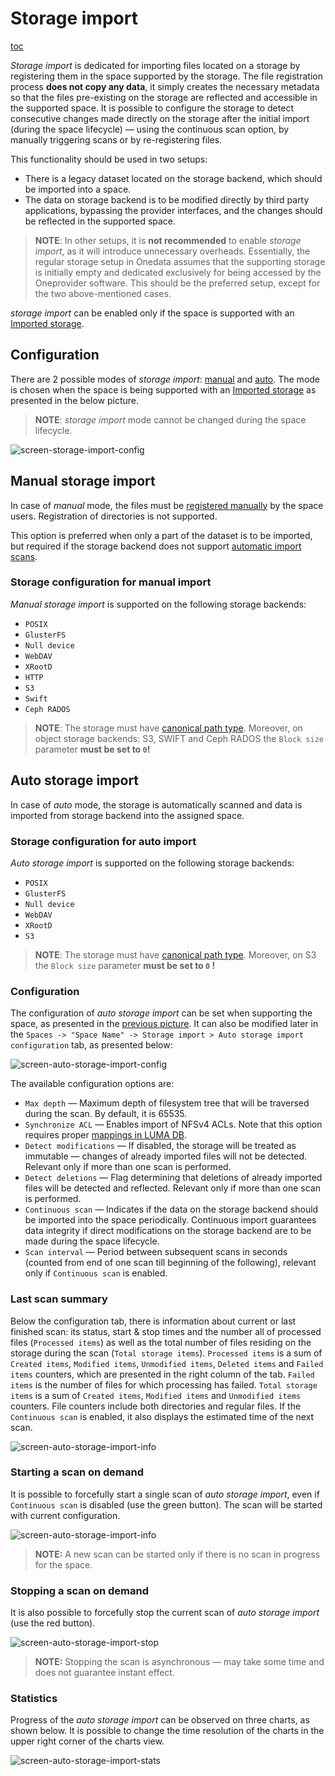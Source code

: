 # Storage import

[toc][0]

*Storage import* is dedicated for importing files located on a storage by registering them in the space supported by
the storage. The file registration process **does not copy any data**, it simply creates the necessary metadata so that
the files pre-existing on the storage are reflected and accessible in the supported space. It is possible to configure
the storage to detect consecutive changes made directly on the storage after the initial import (during the space
lifecycle) — using the continuous scan option, by manually triggering scans or by re-registering files.

This functionality should be used in two setups:

* There is a legacy dataset located on the storage backend, which should be imported into a space.
* The data on storage backend is to be modified directly by third party applications, bypassing
  the provider interfaces, and the changes should be reflected in the supported space.

> **NOTE**: In other setups, it is **not recommended** to enable *storage import*, as it will introduce unnecessary
> overheads. Essentially, the regular storage setup in Onedata assumes that the supporting storage is initially empty
> and dedicated exclusively for being accessed by the Oneprovider software. This should be the preferred setup, except
> for the two above-mentioned cases.

*storage import* can be enabled only if the space is supported with an [Imported storage][1].

## Configuration

There are 2 possible modes of *storage import*: [manual][] and [auto][].
The mode is chosen when the space is being supported with an [Imported storage][1]
as presented in the below picture.

> **NOTE**: *storage import* mode cannot be changed during the space lifecycle.

![screen-storage-import-config][]

## Manual storage import

In case of *manual* mode, the files must be [registered manually][] by the space users.
Registration of directories is not supported.

This option is preferred when only a part of the dataset is to be imported, but required if the storage backend does
not support [automatic import scans][auto].

### Storage configuration for manual import

*Manual storage import* is supported on the following storage backends:

* `POSIX`
* `GlusterFS`
* `Null device`
* `WebDAV`
* `XRootD`
* `HTTP`
* `S3`
* `Swift`
* `Ceph RADOS`

> **NOTE**: The storage must have [canonical path type][6]. Moreover, on object storage
> backends: S3, SWIFT and Ceph RADOS the `Block size` parameter **must be set to `0`!**

## Auto storage import

In case of *auto* mode, the storage is automatically scanned and data is imported from storage backend into the
assigned space.

### Storage configuration for auto import

*Auto storage import* is supported on the following storage backends:

* `POSIX`
* `GlusterFS`
* `Null device`
* `WebDAV`
* `XRootD`
* `S3`

> **NOTE**: The storage must have [canonical path type][6].
> Moreover, on S3 the `Block size` parameter **must be set to `0` !**

### Configuration

The configuration of *auto storage import* can be set when supporting the space, as presented in the
[previous picture][configuration]. It can also be modified later in the
`Spaces -> "Space Name" -> Storage import > Auto storage import configuration` tab, as presented below:

![screen-auto-storage-import-config][]

The available configuration options are:

* `Max depth` — Maximum depth of filesystem tree that will be traversed during the scan. By default, it is 65535.
* `Synchronize ACL` — Enables import of NFSv4 ACLs. Note that this option requires proper [mappings in LUMA DB][9].
* `Detect modifications` — If disabled, the storage will be treated as immutable — changes of already imported files
  will not be detected. Relevant only if more than one scan is performed.
* `Detect deletions` — Flag determining that deletions of already imported files will be detected and reflected.
  Relevant only if more than one scan is performed.
* `Continuous scan` — Indicates if the data on the storage backend should be imported into the space periodically.
  Continuous import guarantees data integrity if direct modifications on the storage backend are
  to be made during the space lifecycle.
* `Scan interval` — Period between subsequent scans in seconds (counted from end of one scan till beginning of the following),
  relevant only if `Continuous scan` is enabled.

### Last scan summary

Below the configuration tab, there is information about current or last finished scan: its status, start & stop times
and the number all of processed files (`Processed items`) as well as the total number of files residing on the storage
during the scan (`Total storage items`).
`Processed items` is a sum of `Created items`, `Modified items`, `Unmodified items`, `Deleted items` and `Failed items`
counters, which are presented in the right column of the tab. `Failed items` is the number of files for which processing has failed.
`Total storage items` is a sum of `Created items`, `Modified items` and `Unmodified items` counters.
File counters include both directories and regular files.
If the `Continuous scan` is enabled, it also displays the estimated time of the next scan.

![screen-auto-storage-import-info][]

### Starting a scan on demand

It is possible to forcefully start a single scan of *auto storage import*, even if `Continuous scan` is disabled
(use the green button). The scan will be started with current configuration.

![screen-auto-storage-import-info][]

> **NOTE:** A new scan can be started only if there is no scan in progress for the space.

### Stopping a scan on demand

It is also possible to forcefully stop the current scan of *auto storage import* (use the red button).

![screen-auto-storage-import-stop][]

> **NOTE:** Stopping the scan is asynchronous — may take some time and does not guarantee instant effect.

### Statistics

Progress of the *auto storage import* can be observed on three charts, as shown below.
It is possible to change the time resolution of the charts in the upper right corner of the charts view.

![screen-auto-storage-import-stats][]

<!-- references -->

[0]: <>

[1]: storage-backends.md#imported-storage

[manual]: #manual-storage-import

[auto]: #auto-storage-import

[registered manually]: ../../../user-guide/file-registration.md

[6]: storage-backends.md#storage-path-type

[configuration]: #configuration

[9]: luma.md#imported-storage-backends

[screen-storage-import-config]: ../../../../images/admin-guide/oneprovider/configuration/storage-import/storage-import-config.png

[screen-auto-storage-import-config]: ../../../../images/admin-guide/oneprovider/configuration/storage-import/auto-storage-import-config.png

[screen-auto-storage-import-info]: ../../../../images/admin-guide/oneprovider/configuration/storage-import/auto-storage-import-info.png

[screen-auto-storage-import-stop]: ../../../../images/admin-guide/oneprovider/configuration/storage-import/auto-storage-import-stop.png

[screen-auto-storage-import-stats]: ../../../../images/admin-guide/oneprovider/configuration/storage-import/auto-storage-import-stats.png
